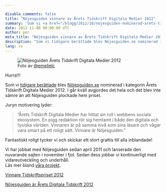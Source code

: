 ```yaml
---

disable_comments: false
title: "Nöjesguiden vinnare av Årets Tidskrift Digitala Medier 2012"
summary: 'Som vi <a href="/blogg/2012/10/nojesguiden-nominerad-arets-tidskrift-digitala-medier/">tidigare berättade</a> blev <a href="http://nojesguiden.se">Nöjesguiden.se</a> nominerad i kategorin Årets Tidskrift Digitala Medier 2012. I går kväll avgjordes det hela och Nöjesguiden plockade hem priset.'
date: 2012-11-08 00:00:00 UTC
author: per
meta_title: "Nöjesguiden vinnare av Årets Tidskrift Digitala Medier 2012"
description: "Som vi tidigare berättade blev Nöjesguiden.se nominerad i kategorin Årets Tidskrift Digitala Medier 2012. I går kväll avgjordes det hela och Nöjesguiden plockade hem priset."
lang: sv
---
```


<figure class="right">
  <img src="/images/posts/2012/11/nojesguiden-arets-tidskrift-digitala-medier.jpg" alt="Nöjesguiden Årets Tidskrift Digitala Medier 2012">
  <figcaption>Foto av <a href="https://twitter.com/emelielc/status/266270722190622720">@emelielc</a></figcaption>
</figure>

<p>Hurra!!!</p>

<p>Som vi <a href="/blogg/2012/10/nojesguiden-nominerad-arets-tidskrift-digitala-medier/">tidigare berättade</a> blev <a href="http://nojesguiden.se">Nöjesguiden.se</a> nominerad i kategorin Årets Tidskrift Digitala Medier 2012. I går kväll avgjordes det hela och det blev inte sämre än att Nöjesguiden plockade hem priset.</p>

<p>Juryn motivering lyder:</p>

<blockquote>”Årets Tidskrift Digitala Medier har hittat sin roll i webbens sociala ekosystem. En pigg redaktion rör sig hemtamt i både den digitala och fysiska världen. Vinnaren är på samma nivå som sina läsare och vågar vara smart på ett roligt sätt. Vinnare är Nöjesguiden.”</blockquote>

<p>Fantastiskt roligt tycker vi och skickar ett stort grattis till alla inblandade!</p>

<p>Vi har jobbat med Nöjesguiden sedan april 2011 och lanserade den nuvarande sajten i november i fjol. Sedan dess jobbar vi kontinuerligt med vidareutveckling och underhåll.<br>Läs mer bland <a href="/projekt">våra projekt</a>.</p>

<p><a href="http://sverigestidskrifter.se/aktuellt/1897-vinnare-tidskrifts">Vinnare Tidskriftspriset 2012</a></p>
<p><a href="http://nojesguiden.se/artiklar/nojesguiden-ar-arets-digitala-tidskrift-2012">Nöjesguiden är Årets Digitala Tidskrift 2012</a></p>
